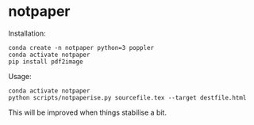 # notpaper

Installation:

```
conda create -n notpaper python=3 poppler
conda activate notpaper
pip install pdf2image
```

Usage:

```
conda activate notpaper
python scripts/notpaperise.py sourcefile.tex --target destfile.html
```

This will be improved when things stabilise a bit.
